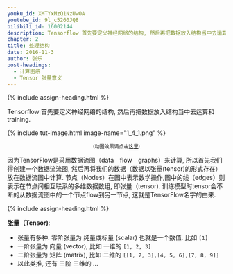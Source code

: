 ```yaml
---
youku_id: XMTYxMzQ1NzUwOA
youtube_id: 9l_c5260JQ8
bilibili_id: 16002144
description: Tensorflow 首先要定义神经网络的结构, 然后再把数据放入结构当中去运算和 training.
chapter: 2
title: 处理结构
date: 2016-11-3
author: 张乐
post-headings:
  - 计算图纸
  - Tensor 张量意义
---
```




{% include assign-heading.html %}

Tensorflow 首先要定义神经网络的结构,
然后再把数据放入结构当中去运算和 training.

{% include tut-image.html image-name="1_4_1.png" %}

<p style="text-align: center; font-size: 0.8em;">(动图效果请点击<a href="https://www.tensorflow.org/images/tensors_flowing.gif" alt="{{ page.title }}">这里</a>)</p>

因为TensorFlow是采用数据流图（data　flow　graphs）来计算,
所以首先我们得创建一个数据流流图,
然后再将我们的数据（数据以张量(tensor)的形式存在）放在数据流图中计算.
节点（Nodes）在图中表示数学操作,图中的线（edges）则表示在节点间相互联系的多维数据数组,
即张量（tensor). 训练模型时tensor会不断的从数据流图中的一个节点flow到另一节点,
这就是TensorFlow名字的由来.

{% include assign-heading.html %}

**张量（Tensor)**:
* 张量有多种. 零阶张量为 纯量或标量 (scalar) 也就是一个数值. 比如 ```[1]```
* 一阶张量为 向量 (vector), 比如 一维的 ```[1, 2, 3]```
* 二阶张量为 矩阵 (matrix), 比如 二维的  ```[[1, 2, 3],[4, 5, 6],[7, 8, 9]]```
* 以此类推, 还有 三阶 三维的 ...


